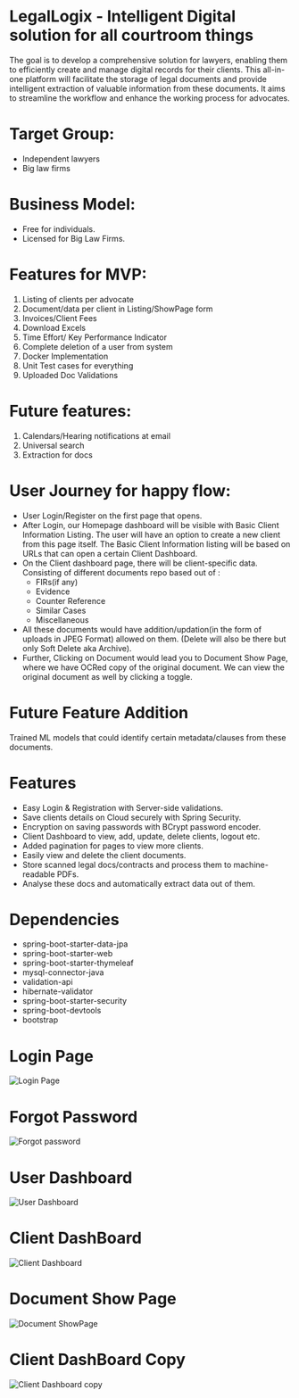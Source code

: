 # LegalLogix - Intelligent Digital solution for all courtroom things
The goal is to develop a comprehensive solution for lawyers, enabling them to efficiently create and manage digital records for their clients. This all-in-one platform will facilitate the storage of legal documents and provide intelligent extraction of valuable information from these documents. It aims to streamline the workflow and enhance the working process for advocates.

# Target Group:
- Independent lawyers
- Big law firms

# Business Model:
- Free for individuals.
- Licensed for Big Law Firms.

# Features for MVP:
1. Listing of clients per advocate
2. Document/data per client in Listing/ShowPage form
3. Invoices/Client Fees
4. Download Excels
5. Time Effort/ Key Performance Indicator
6. Complete deletion of a user from system 
7. Docker Implementation
8. Unit Test cases for everything
9. Uploaded Doc Validations

# Future features:
1. Calendars/Hearing notifications at email
2. Universal search
3. Extraction for docs

# User Journey for happy flow:

- User Login/Register on the first page that opens.
- After Login, our Homepage dashboard will be visible with Basic Client Information Listing. The user will have an option to create a new client from this page itself.
  The Basic Client Information listing will be based on URLs that can open a certain Client Dashboard.
- On the Client dashboard page, there will be client-specific data. Consisting of different documents repo based out of  :
    - FIRs(if any)
    - Evidence
    - Counter Reference
    - Similar Cases
    - Miscellaneous
- All these documents would have addition/updation(in the form of uploads in JPEG Format) allowed on them. (Delete will also be there but only Soft Delete aka Archive).
- Further, Clicking on Document would lead you to Document Show Page, where we have OCRed copy of the original document. We can view the original document as well by clicking a toggle.

# Future Feature Addition
Trained ML models that could identify certain metadata/clauses from these documents.

# Features
- Easy Login & Registration with Server-side validations.
- Save clients details on Cloud securely with Spring Security.
- Encryption on saving passwords with BCrypt password encoder.
- Client Dashboard to view, add, update, delete clients, logout etc.
- Added pagination for pages to view more clients.
- Easily view and delete the client documents.
- Store scanned legal docs/contracts and process them to machine-readable PDFs.
- Analyse these docs and automatically extract data out of them.

# Dependencies
- spring-boot-starter-data-jpa
- spring-boot-starter-web
- spring-boot-starter-thymeleaf
- mysql-connector-java
- validation-api
- hibernate-validator
- spring-boot-starter-security
- spring-boot-devtools
- bootstrap


# Login Page
![Login Page](https://user-images.githubusercontent.com/22851620/144982082-6b1c63dc-ba2c-4f0a-bbb8-7bed0348f724.png)

# Forgot Password
![Forgot password](https://user-images.githubusercontent.com/22851620/144982121-c7127feb-31e6-4824-b1ac-0c54c12ee59b.png)

# User Dashboard
![User Dashboard](https://user-images.githubusercontent.com/22851620/144981347-71c76fc6-ac46-4d34-affc-5fc2729cc5eb.png)

# Client DashBoard
![Client Dashboard](https://user-images.githubusercontent.com/22851620/144982328-e0d2902a-9840-41da-8ec9-4e11577f6ce5.png)

# Document Show Page
![Document ShowPage](https://user-images.githubusercontent.com/22851620/144982204-0a89f129-4360-4393-b738-bc505866c56b.png)

# Client DashBoard Copy
![Client Dashboard copy](https://user-images.githubusercontent.com/22851620/144982391-024663f8-8e76-4b28-bc59-c124e74d54e8.png)



